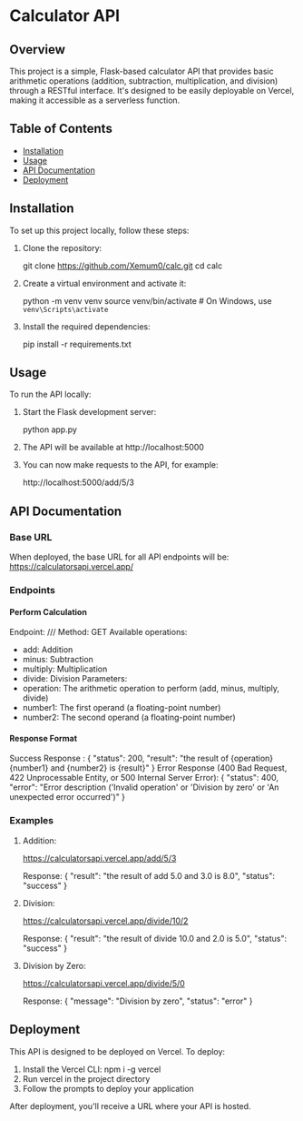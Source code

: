 # Calculator API
## Overview
This project is a simple, Flask-based calculator API that provides basic arithmetic operations (addition, subtraction, multiplication, and division) through a RESTful interface. It's designed to be easily deployable on Vercel, making it accessible as a serverless function.
## Table of Contents
- [Installation](#installation)
- [Usage](#usage)
- [API Documentation](#api-documentation)
- [Deployment](#deployment)
## Installation
To set up this project locally, follow these steps:
1. Clone the repository:
   
   git clone https://github.com/Xemum0/calc.git
   cd calc
   
2. Create a virtual environment and activate it:
   
   python -m venv venv
   source venv/bin/activate  # On Windows, use `venv\Scripts\activate`
   
3. Install the required dependencies:
   
   pip install -r requirements.txt
   
## Usage
To run the API locally:
1. Start the Flask development server:
   
   python app.py
   
2. The API will be available at http://localhost:5000
3. You can now make requests to the API, for example:
   
   http://localhost:5000/add/5/3
   
## API Documentation
### Base URL
When deployed, the base URL for all API endpoints will be:
https://calculatorsapi.vercel.app/
### Endpoints
#### Perform Calculation
Endpoint: ///
Method: GET
Available operations:
- add: Addition
- minus: Subtraction
- multiply: Multiplication
- divide: Division
Parameters:
- operation: The arithmetic operation to perform (add, minus, multiply, divide)
- number1: The first operand (a floating-point number)
- number2: The second operand (a floating-point number)
#### Response Format
Success Response :
 {
  "status": 200,
  "result": "the result of {operation} {number1} and {number2} is {result}"
   }
Error Response (400 Bad Request, 422 Unprocessable Entity, or 500 Internal Server Error):
{
  "status": 400,
  "error": "Error description ('Invalid operation' or 'Division by zero' or 'An unexpected error occurred')"
}
### Examples

1. Addition:
   
   https://calculatorsapi.vercel.app/add/5/3
   
   Response:
      {
     "result": "the result of add 5.0 and 3.0 is 8.0",
     "status": "success"
   }
   

2. Division:
   
   https://calculatorsapi.vercel.app/divide/10/2
   
   Response:
      {
     "result": "the result of divide 10.0 and 2.0 is 5.0",
     "status": "success"
   }
   

3. Division by Zero:
   
   https://calculatorsapi.vercel.app/divide/5/0
   
   Response:
      {
     "message": "Division by zero",
     "status": "error"
   }
   

## Deployment

This API is designed to be deployed on Vercel. To deploy:

1. Install the Vercel CLI: npm i -g vercel
2. Run vercel in the project directory
3. Follow the prompts to deploy your application

After deployment, you'll receive a URL where your API is hosted.